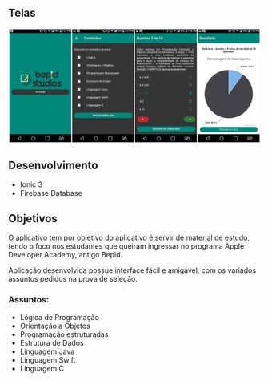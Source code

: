 <h2>Telas</h2>

![Tela Inicial](https://raw.githubusercontent.com/ivanmpe/bepid-app-studies/master/Telas/bepid-studies.jpg)
</br>
<h2>Desenvolvimento</h2>
<ul>
	  <li> Ionic 3 </li>
	  <li> Firebase Database </li>
</ul>

<h2>Objetivos</h2>
<p>O aplicativo tem por objetivo do aplicativo é servir de material de estudo, tendo o foco nos estudantes que queiram ingressar no programa Apple Developer Academy, antigo Bepid. </p>

<p>Aplicação desenvolvida possue interface fácil e amigável, com os variados assuntos pedidos na prova de seleção. </p>
<h3>Assuntos:</h3>
<ul>
	  <li> Lógica de Programação </li>
	  <li> Orientação a Objetos </li>
	  <li> Programação estruturadas </li>
	  <li> Estrutura de Dados </li>
	  <li> Linguagem Java </li>
	  <li> Linguagem Swift </li>
	  <li> Linguagem C </li>
</ul>
